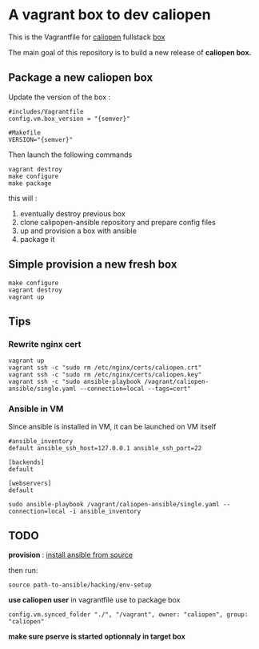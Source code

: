 # A vagrant box to dev caliopen

This is the Vagrantfile for [caliopen](https://www.caliopen.org/) fullstack [box](https://vagrantcloud.com/dey/caliopen_full-ubuntu-14.04)

The main goal of this repository is to build a new release of **caliopen box.**

## Package a new caliopen box

Update the version of the box :

~~~
#includes/Vagrantfile
config.vm.box_version = "{semver}"
~~~

~~~
#Makefile
VERSION="{semver}"
~~~

Then launch the following commands

~~~
vagrant destroy
make configure
make package
~~~

this will :

1. eventually destroy previous box
2. clone calipopen-ansible repository and prepare config files
3. up and provision a box with ansible
4. package it


## Simple provision a new fresh box

~~~
make configure
vagrant destroy
vagrant up
~~~

## Tips

### Rewrite nginx cert

~~~
vagrant up
vagrant ssh -c "sudo rm /etc/nginx/certs/caliopen.crt"
vagrant ssh -c "sudo rm /etc/nginx/certs/caliopen.key"
vagrant ssh -c "sudo ansible-playbook /vagrant/caliopen-ansible/single.yaml --connection=local --tags=cert"
~~~

### Ansible in VM

Since ansible is installed in VM, it can be launched on VM itself

~~~
#ansible_inventory
default ansible_ssh_host=127.0.0.1 ansible_ssh_port=22

[backends]
default

[webservers]
default
~~~

~~~
sudo ansible-playbook /vagrant/caliopen-ansible/single.yaml --connection=local -i ansible_inventory
~~~

## TODO

**provision** : [install ansible from source](http://docs.ansible.com/intro_installation.html)

then run:

~~~
source path-to-ansible/hacking/env-setup
~~~

**use caliopen user** in vagrantfile use to package box

~~~
config.vm.synced_folder "./", "/vagrant", owner: "caliopen", group: "caliopen"
~~~

**make sure pserve is started optionnaly in target box**
